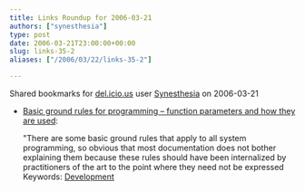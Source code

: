 ```yaml
---
title: Links Roundup for 2006-03-21
authors: ["synesthesia"]
type: post
date: 2006-03-21T23:00:00+00:00
slug: links-35-2 
aliases: ["/2006/03/22/links-35-2"]

---
```

Shared bookmarks for [del.icio.us][1] user  [Synesthesia][2] on 2006-03-21

  * [Basic ground rules for programming &#8211; function parameters and how they are used][3]:
  
    "There are some basic ground rules that apply to all system programming, so obvious that most documentation does not bother explaining them because these rules should have been internalized by practitioners of the art to the point where they need not be expressed   
    Keywords: [Development][4]

 [1]: https://del.icio.us/
 [2]: https://del.icio.us/synesthesia
 [3]: https://blogs.msdn.com/oldnewthing/archive/2006/03/20/555511.aspx "https://blogs.msdn.com/oldnewthing/archive/2006/03/20/555511.aspx"
 [4]: https://del.icio.us/synesthesia/Development